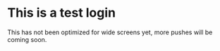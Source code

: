 # This is a test login
This has not been optimized for wide screens yet, more pushes will be coming soon.